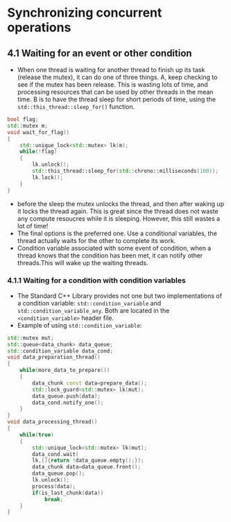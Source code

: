 # Synchronizing concurrent operations

## 4.1 Waiting for an event or other condition
- When one thread is waiting for another thread to finish up its task (release
the mutex), it can do one of three things. A, keep checking to see if the
mutex has been release. This is wasting lots of time, and processing resources
that can be used by other threads in the mean time. B is to have the thread
sleep for short periods of time, using the `std::this_thread::sleep_for()`
function.

```C++
bool flag;
std::mutex m;
void wait_for_flag()
{
    std::unique_lock<std::mutex> lk(m);
    while(!flag)
    {
        lk.unlock();
        std::this_thread::sleep_for(std::chrono::milliseconds(100));
        lk.lock();
    }
}
```
- before the sleep the mutex unlocks the thread, and then after waking up it
locks the thread again. This is great since the thread does not waste any
compute resoucres while it is sleeping. However, this still wastes a lot of
time!
- The final options is the preferred one. Use a conditional variables, the
thread actually waits for the other to complete its work.
- Condition variable associated with some event of condition, when a thread
knows that the condition has been met, it can notify other threads.This will
wake up the waiting threads.

### 4.1.1 Waiting for a condition with condition variables
- The Standard C++ Library provides not one but two implementations of a
condition variable: `std::condition_variable` and `std::condition_variable_any`.
Both are located in the `<condition_variable>` header file.
- Example of using `std::condition_variable`:

``` C++
std::mutex mut;
std::queue<data_chunk> data_queue;
std::condition_variable data_cond;
void data_preparation_thread()
{
    while(more_data_to_prepare())
    {
        data_chunk const data=prepare_data();
        std::lock_guard<std::mutex> lk(mut);
        data_queue.push(data);
        data_cond.notify_one();
    }
}
void data_processing_thread()
{
    while(true)
    {
        std::unique_lock<std::mutex> lk(mut);
        data_cond.wait(
        lk,[]{return !data_queue.empty();});
        data_chunk data=data_queue.front();
        data_queue.pop();
        lk.unlock();
        process(data);
        if(is_last_chunk(data))
            break;
    }
}
```
